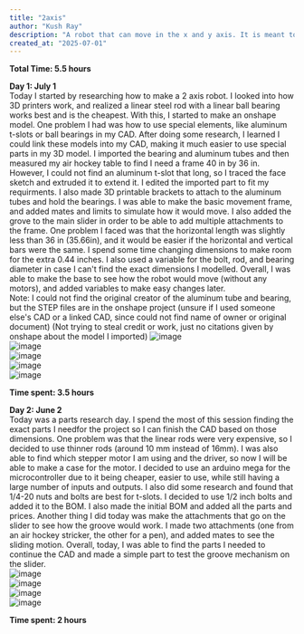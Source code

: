 ```yaml
---
title: "2axis"
author: "Kush Ray"
description: "A robot that can move in the x and y axis. It is meant to be able to move an air hockey puck and play with you, but has the option to add any other attachment to it (like a pen for drawing or a laser)"
created_at: "2025-07-01"
---
```


**Total Time: 5.5 hours**     

**Day 1: July 1**    
Today I started by researching how to make a 2 axis robot. I looked into how 3D printers work, and realized a linear steel rod with a linear ball bearing works best and is the cheapest. With this, I started to make an onshape model. One problem I had was how to use special elements, like aluminum t-slots or ball bearings in my CAD. After doing some research, I learned I could link these models into my CAD, making it much easier to use special parts in my 3D model. I imported the bearing and aluminum tubes and then measured my air hockey table to find I need a frame 40 in by 36 in. However, I could not find an aluminum t-slot that long, so I traced the face sketch and extruded it to extend it. I edited the imported part to fit my requirments. I also made 3D printable brackets to attach to the aluminum tubes and hold the bearings. I was able to make the basic movement frame, and added mates and limits to simulate how it would move. I also added the grove to the main slider in order to be able to add multiple attachments to the frame. One problem I faced was that the horizontal length was slightly less than 36 in (35.66in), and it would be easier if the horizontal and vertical bars were the same. I spend some time changing dimensions to make room for the extra 0.44 inches. I also used a variable for the bolt, rod, and bearing diameter in case I can't find the exact dimensions I modelled. Overall, I was able to make the base to see how the robot would move (without any motors), and added variables to make easy changes later.        
Note: I could not find the original creator of the aluminum tube and bearing, but the STEP files are in the onshape project (unsure if I used someone else's CAD or a linked CAD, since could not find name of owner or original document) (Not trying to steal credit or work, just no citations given by onshape about the model I imported)
![image](https://github.com/user-attachments/assets/cd1dff40-5f06-4457-a271-380629e3de3e)      
![image](https://github.com/user-attachments/assets/575b9da9-ed1e-454e-a513-5bcbf8b9892e)       
![image](https://github.com/user-attachments/assets/95600a5a-89e8-4fdb-8a07-aa3cbe4451c2)                        
![image](https://github.com/user-attachments/assets/ac058b62-ffa7-4b15-a1ff-88520e23dd78)      
![image](https://github.com/user-attachments/assets/5a95b7ff-ab79-4b6e-a029-2f856e5fa20a)            

**Time spent: 3.5  hours**      

**Day 2: June 2**    
Today was a parts research day. I spend the most of this session finding the exact parts I needfor the project so I can finish the CAD based on those dimensions. One problem was that the linear rods were very expensive, so I decided to use thinner rods (around 10 mm instead of 16mm). I was also able to find which stepper motor I am using and the driver, so now I will  be able to make a case for the motor. I decided to use an arduino mega for the microcontroller due to it being cheaper, easier to use, while still having a large number of inputs and outputs. I also did some research and found that 1/4-20 nuts and bolts are best for t-slots. I decided to use 1/2 inch bolts and added it to the BOM. I also made the initial BOM and added all the parts and prices. Another thing I did today was make the attachments that go on the slider to see how the groove would work. I made two attachments (one from an air hockey stricker, the other for a pen), and added mates to see the sliding motion. Overall, today, I was able to find the parts I needed to continue the CAD and made a simple part to test the groove mechanism on the slider.     
![image](https://github.com/user-attachments/assets/110092b4-3f12-4106-98e8-83ebc000aea9)       
![image](https://github.com/user-attachments/assets/c1ad9f77-a99e-4609-8b81-51f1dcecdf55)         
![image](https://github.com/user-attachments/assets/d0e75771-0d7c-48df-9711-3ba0d4b923d9)     
![image](https://github.com/user-attachments/assets/39d99d1b-5c05-4e86-88be-b11ab20509e4)        

**Time spent: 2 hours**       





